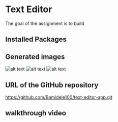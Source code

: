 # Text Editor

The goal of the assignment is to build 

 ## Installed Packages




## Generated images

![alt text](./images/image1.png)
![alt text](./images/image2.png)
![alt text](./images/image3.png)


## URL of the GitHub repository

https://github.com/Bamidele100/text-editor-app.git


## walkthrough video

